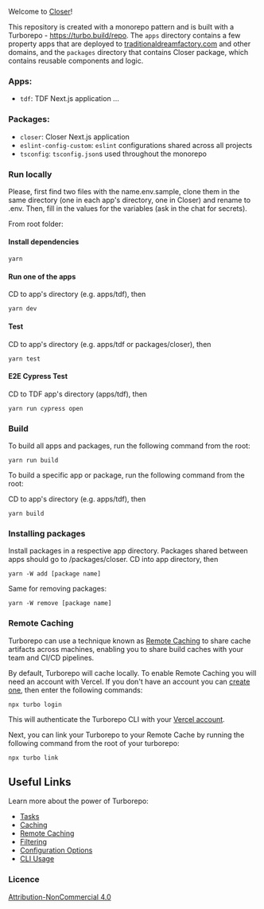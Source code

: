 Welcome to [Closer](https://closer.earth/)!

This repository is created with a monorepo pattern and is built with a Turborepo - https://turbo.build/repo. The `apps` directory contains a few property apps that are deployed to [traditionaldreamfactory.com](traditionaldreamfactory.com) and other domains, and the `packages` directory that contains Closer package, which contains reusable components and logic.

### Apps:

- `tdf`: TDF Next.js application
...

### Packages:

- `closer`: Closer Next.js application
- `eslint-config-custom`: `eslint` configurations shared across all projects
- `tsconfig`: `tsconfig.json`s used throughout the monorepo

### Run locally

Please, first find two files with the name.env.sample, clone them in the same directory (one in each app's directory, one in Closer) and rename to .env. Then, fill in the values for the variables (ask in the chat for secrets).

From root folder:

#### Install dependencies

```
yarn
```

#### Run one of the apps

CD to app's directory (e.g. apps/tdf), then

```
yarn dev
```

#### Test

CD to app's directory (e.g. apps/tdf or packages/closer), then

```
yarn test
```

#### E2E Cypress Test

CD to TDF app's directory (apps/tdf), then

```
yarn run cypress open
```

### Build

To build all apps and packages, run the following command from the root:

```
yarn run build
```

To build a specific app or package, run the following command from the root:

CD to app's directory (e.g. apps/tdf), then

```
yarn build
```

### Installing packages 

Install packages in a respective app directory. Packages shared between apps should go to /packages/closer. CD into app directory, then

```
yarn -W add [package name]
```
Same for removing packages: 

```
yarn -W remove [package name]
```

### Remote Caching

Turborepo can use a technique known as [Remote Caching](https://turbo.build/repo/docs/core-concepts/remote-caching) to share cache artifacts across machines, enabling you to share build caches with your team and CI/CD pipelines.

By default, Turborepo will cache locally. To enable Remote Caching you will need an account with Vercel. If you don't have an account you can [create one](https://vercel.com/signup), then enter the following commands:

```
npx turbo login
```

This will authenticate the Turborepo CLI with your [Vercel account](https://vercel.com/docs/concepts/personal-accounts/overview).

Next, you can link your Turborepo to your Remote Cache by running the following command from the root of your turborepo:

```
npx turbo link
```

## Useful Links

Learn more about the power of Turborepo:

- [Tasks](https://turbo.build/repo/docs/core-concepts/monorepos/running-tasks)
- [Caching](https://turbo.build/repo/docs/core-concepts/caching)
- [Remote Caching](https://turbo.build/repo/docs/core-concepts/remote-caching)
- [Filtering](https://turbo.build/repo/docs/core-concepts/monorepos/filtering)
- [Configuration Options](https://turbo.build/repo/docs/reference/configuration)
- [CLI Usage](https://turbo.build/repo/docs/reference/command-line-reference)


### Licence

[Attribution-NonCommercial 4.0](./LICENCE.md)